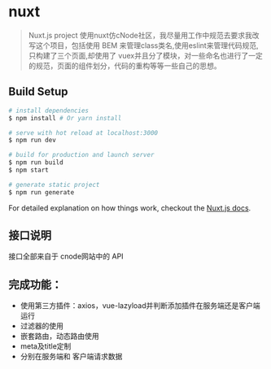 # nuxt

> Nuxt.js project
> 使用nuxt仿cNode社区，我尽量用工作中规范去要求我改写这个项目，包括使用 BEM 来管理class类名,使用eslint来管理代码规范,只构建了三个页面,却使用了 vuex并且分了模块，对一些命名也进行了一定的规范，页面的组件划分，代码的重构等等一些自己的思想。

## Build Setup

``` bash
# install dependencies
$ npm install # Or yarn install

# serve with hot reload at localhost:3000
$ npm run dev

# build for production and launch server
$ npm run build
$ npm start

# generate static project
$ npm run generate
```

For detailed explanation on how things work, checkout the [Nuxt.js docs](https://github.com/nuxt/nuxt.js).

## 接口说明
接口全部来自于 cnode网站中的 API

## 完成功能：

- 使用第三方插件：axios，vue-lazyload并判断添加插件在服务端还是客户端运行
- 过滤器的使用
- 嵌套路由，动态路由使用
- meta及title定制
- 分别在服务端和 客户端请求数据